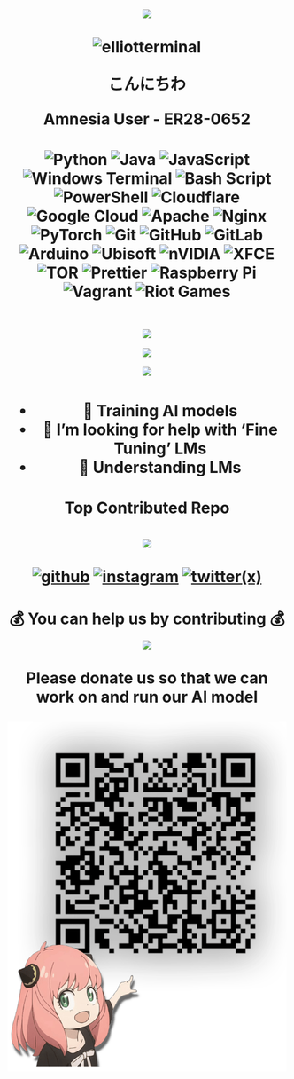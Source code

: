 <h1 align="center">


![   ](https://github.com/ElliotTerminal/ElliotTerminal/blob/main/globe.gif)

<p align="center"> <img src="https://komarev.com/ghpvc/?username=elliotterminal&label=Profile%20views&color=0e75b6&style=flat" alt="elliotterminal" />

**こんにちわ**
  
Amnesia User - **ER28-0652**

<h1 align="center">

![Python](https://img.shields.io/badge/python-3670A0?style=for-the-badge&logo=python&logoColor=ffdd54) ![Java](https://img.shields.io/badge/java-%23ED8B00.svg?style=for-the-badge&logo=openjdk&logoColor=white) ![JavaScript](https://img.shields.io/badge/javascript-%23323330.svg?style=for-the-badge&logo=javascript&logoColor=%23F7DF1E) ![Windows Terminal](https://img.shields.io/badge/Windows%20Terminal-%234D4D4D.svg?style=for-the-badge&logo=windows-terminal&logoColor=white) ![Bash Script](https://img.shields.io/badge/bash_script-%23121011.svg?style=for-the-badge&logo=gnu-bash&logoColor=white) ![PowerShell](https://img.shields.io/badge/PowerShell-%235391FE.svg?style=for-the-badge&logo=powershell&logoColor=white) ![Cloudflare](https://img.shields.io/badge/Cloudflare-F38020?style=for-the-badge&logo=Cloudflare&logoColor=white) ![Google Cloud](https://img.shields.io/badge/GoogleCloud-%234285F4.svg?style=for-the-badge&logo=google-cloud&logoColor=white) ![Apache](https://img.shields.io/badge/apache-%23D42029.svg?style=for-the-badge&logo=apache&logoColor=white) ![Nginx](https://img.shields.io/badge/nginx-%23009639.svg?style=for-the-badge&logo=nginx&logoColor=white) ![PyTorch](https://img.shields.io/badge/PyTorch-%23EE4C2C.svg?style=for-the-badge&logo=PyTorch&logoColor=white) ![Git](https://img.shields.io/badge/git-%23F05033.svg?style=for-the-badge&logo=git&logoColor=white) ![GitHub](https://img.shields.io/badge/github-%23121011.svg?style=for-the-badge&logo=github&logoColor=white) ![GitLab](https://img.shields.io/badge/gitlab-%23181717.svg?style=for-the-badge&logo=gitlab&logoColor=white) ![Arduino](https://img.shields.io/badge/-Arduino-00979D?style=for-the-badge&logo=Arduino&logoColor=white) ![Ubisoft](https://img.shields.io/badge/Ubisoft-%23F5F5F5.svg?style=for-the-badge&logo=Ubisoft&logoColor=black) ![nVIDIA](https://img.shields.io/badge/nVIDIA-%2376B900.svg?style=for-the-badge&logo=nVIDIA&logoColor=white) ![XFCE](https://img.shields.io/badge/XFCE-%232284F2.svg?style=for-the-badge&logo=xfce&logoColor=white) ![TOR](https://img.shields.io/badge/tor-%237E4798.svg?style=for-the-badge&logo=tor-project&logoColor=white) ![Prettier](https://img.shields.io/badge/prettier-%23F7B93E.svg?style=for-the-badge&logo=prettier&logoColor=black) ![Raspberry Pi](https://img.shields.io/badge/-Raspberry_Pi-C51A4A?style=for-the-badge&logo=Raspberry-Pi) ![Vagrant](https://img.shields.io/badge/vagrant-%231563FF.svg?style=for-the-badge&logo=vagrant&logoColor=white) ![Riot Games](https://img.shields.io/badge/riotgames-D32936.svg?style=for-the-badge&logo=riotgames&logoColor=white)


<h1 align="center">

![](https://github-readme-stats.vercel.app/api?username=ElliotTerminal&theme=merko&hide_border=false&include_all_commits=false&count_private=false)<br/>
![](https://nirzak-streak-stats.vercel.app/?user=ElliotTerminal&theme=merko&hide_border=false)<br/>
![](https://github-readme-stats.vercel.app/api/top-langs/?username=ElliotTerminal&theme=merko&hide_border=false&include_all_commits=false&count_private=false&layout=compact)

<h1 align="center">

- 🔭 Training **AI** models
- 🤝 I’m looking for help with ‘Fine Tuning’ LMs
- 🌱 Understanding LMs

<h1 align="center">

Top Contributed Repo

![](https://github-contributor-stats.vercel.app/api?username=ElliotTerminal&limit=5&theme=dark&combine_all_yearly_contributions=true)


[<img src='https://cdn.jsdelivr.net/npm/simple-icons@3.0.1/icons/github.svg' alt='github' height='40'>](https://github.com/ElliotTerminal)
[<img src='https://cdn.jsdelivr.net/npm/simple-icons@3.0.1/icons/instagram.svg' alt='instagram' height='40'>](https://www.instagram.com/satorugojo_143/)
[<img src='https://cdn.jsdelivr.net/npm/simple-icons@3.0.1/icons/twitter.svg' alt='twitter(x)' height='40'>](https://x.com/presizex)

<h1 align="center">
  
💰 You can help us by contributing 💰 ![](https://github.com/ElliotTerminal/ElliotTerminal/blob/main/icons/upi.ico)

Please donate us so that we can work on and run our AI model 

![   ](https://github.com/ElliotTerminal/ElliotTerminal/blob/main/icons/github-payment.png)

